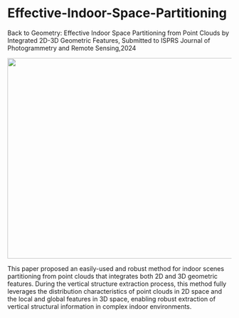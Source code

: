 # Effective-Indoor-Space-Partitioning

Back to Geometry: Effective Indoor Space Partitioning from Point Clouds by Integrated 2D-3D Geometric Features, Submitted to ISPRS Journal of Photogrammetry and Remote Sensing,2024
<p align="center">
  <img src="https://github.com/ShengjunTang/Effective-Indoor-Space-Partitioning/flowchat.png.png" width="600" height="450">
</p>
This paper proposed an easily-used and robust method for indoor scenes partitioning from point clouds that integrates both 2D and 3D geometric features. During the vertical structure extraction process, this method fully leverages the distribution characteristics of point clouds in 2D space and the local and global features in 3D space, enabling robust extraction of vertical structural information in complex indoor environments. 

